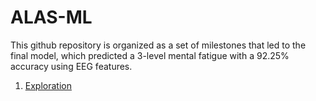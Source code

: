 # ALAS-ML

This github repository is organized as a set of milestones that led to the final model, which predicted a 3-level mental fatigue with a 92.25% accuracy using EEG features.

1. [Exploration](https://htmlpreview.github.io/?https://github.com/milkbacon/ALAS-ML/blob/main/1.Exploration/index.html)
